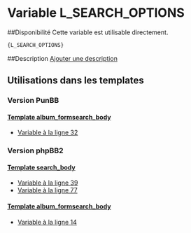 # Variable L_SEARCH_OPTIONS

##Disponibilité
Cette variable est utilisable directement.

```html
{L_SEARCH_OPTIONS}
```

##Description
[Ajouter une description](https://fa-tvars.appspot.com/var/L_SEARCH_OPTIONS)

## Utilisations dans les templates

### Version PunBB

#### [Template album_formsearch_body](punbb/album_formsearch_body.md#readme)
* [Variable &agrave; la ligne 32](../punbb/album_formsearch_body.tpl#L32)

### Version phpBB2

#### [Template search_body](subsilver/search_body.md#readme)
* [Variable &agrave; la ligne 39](../subsilver/search_body.tpl#L39)
* [Variable &agrave; la ligne 77](../subsilver/search_body.tpl#L77)

#### [Template album_formsearch_body](subsilver/album_formsearch_body.md#readme)
* [Variable &agrave; la ligne 14](../subsilver/album_formsearch_body.tpl#L14)